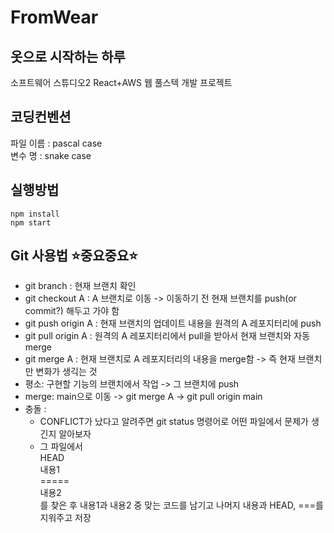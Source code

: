 # FromWear
## 옷으로 시작하는 하루
소프트웨어 스튜디오2 React+AWS 웹 풀스텍 개발 프로젝트

## 코딩컨벤션
파일 이름 : pascal case <br>
변수 명 : snake case

## 실행방법
`npm install` <br>
`npm start`

## Git 사용법 ⭐중요중요⭐
- git branch : 현재 브랜치 확인<br>
- git checkout A : A 브랜치로 이동 -> 이동하기 전 현재 브랜치를 push(or commit?) 해두고 가야 함<br>
- git push origin A : 현재 브랜치의 업데이트 내용을 원격의 A 레포지터리에 push<br>
- git pull origin A : 원격의 A 레포지터리에서 pull을 받아서 현재 브랜치와 자동 merge<br>
- git merge A : 현재 브랜치로 A 레포지터리의 내용을 merge함 -> 즉 현재 브랜치만 변화가 생긱는 것<br>
- 평소: 구현할 기능의 브랜치에서 작업 -> 그 브랜치에 push <br>
- merge: main으로 이동 -> git merge A -> git pull origin main<br>
- 충돌 : <br>
  - CONFLICT가 났다고 알려주면 git status 명령어로 어떤 파일에서 문제가 생긴지 알아보자 <br>
  - 그 파일에서 <br>
    HEAD <br>
    내용1<br>
    =====<br>
    내용2<br>
    를 찾은 후 내용1과 내용2 중 맞는 코드를 남기고 나머지 내용과 HEAD, ===를 지워주고 저장<br>
   
